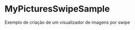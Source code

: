 MyPicturesSwipeSample
=====================

Exemplo de criação de um visualizador de imagens por swipe
